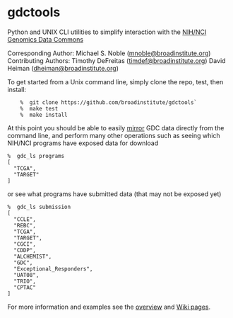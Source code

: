 # gdctools
Python and UNIX CLI utilities to simplify interaction with the [NIH/NCI Genomics Data Commons](https://gdc.cancer.gov/)

Corresponding Author: Michael S. Noble  (mnoble@broadinstitute.org)  
Contributing Authors: Timothy DeFreitas (timdef@broadinstitute.org)
                      David Heiman      (dheiman@broadinstitute.org)

To get started from a Unix command line, simply clone the repo, test, then install:
```
    %  git clone https://github.com/broadinstitute/gdctools`
    %  make test
    %  make install
```
At this point you should be able to easily [mirror](https://github.com/broadinstitute/gdctools/wiki/GDC-Mirror) GDC data directly from the command line, and perform many other operations such as seeing which NIH/NCI programs have exposed data for download
```
%  gdc_ls programs
[
  "TCGA", 
  "TARGET"
]
```
or see what programs have submitted data (that may not be exposed yet)
```
%  gdc_ls submission
[
  "CCLE", 
  "REBC", 
  "TCGA", 
  "TARGET", 
  "CGCI", 
  "CDDP", 
  "ALCHEMIST", 
  "GDC", 
  "Exceptional_Responders", 
  "UAT08", 
  "TRIO", 
  "CPTAC"
]
```
For more information and examples see the [overview](files/GDCtools_overview.pdf) and [Wiki pages](https://github.com/broadinstitute/gdctools/wiki).
